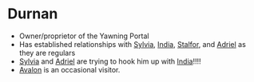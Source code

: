 # Durnan
- Owner/proprietor of the Yawning Portal
- Has established relationships with [Sylvia](PCs/Past/Sylvia.md), [India](PCs/Current/India.md), [Stalfor](PCs/Current/Stalfor.md), and [Adriel](Adriel.md) as they are regulars
- [Sylvia](PCs/Past/Sylvia.md) and [Adriel](Adriel.md) are trying to hook him up with [India](PCs/Current/India.md)!!!!
- [Avalon](PCs/Current/Avalon.md) is an occasional visitor.